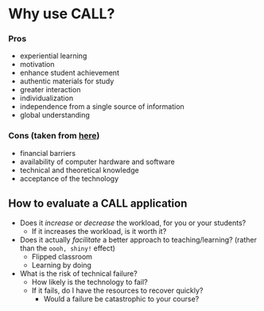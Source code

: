# Why use CALL?

### Pros
  * experiential learning
  * motivation
  * enhance student achievement
  * authentic materials for study
  * greater interaction
  * individualization
  * independence from a single source of information
  * global understanding

### Cons (taken from [here](http://www.c3schools.org/MHEC/WebCT/EnglishTeachers_barrierstocall.pdf))
  * financial barriers
  * availability of computer hardware and software
  * technical and theoretical knowledge
  * acceptance of the technology

## How to evaluate a CALL application

* Does it _increase_ or _decrease_ the workload, for you or your students?
  * If it increases the workload, is it worth it?
* Does it actually *facilitate* a better approach to teaching/learning? (rather than the `oooh, shiny!` effect)
  * Flipped classroom
  * Learning by doing
* What is the risk of technical failure?
  * How likely is the technology to fail?
  * If it fails, do I have the resources to recover quickly?
    * Would a failure be catastrophic to your course?
